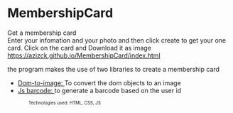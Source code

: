 # MembershipCard
Get a membership card <br>
Enter your infomation and your photo and then click create to get your one card. Click on the card and Download it as image 
https://azizck.github.io/MembershipCard/index.html

the program makes the use of two libraries to create a membership card
<ul>
  <li> <a href= "https://github.com/tsayen/dom-to-image" >Dom-to-image:  </a> 
    To convert the dom objects to an image 
  </li>
  
  <li> 
  <a href= "https://lindell.me/JsBarcode/" > Js barcode:  </a>
    to generate a barcode based on the user id 
  </li>
  
  <ul>
  <sub><sup>
 Technologies used: 
 HTML, CSS, JS

</sup></sub>

